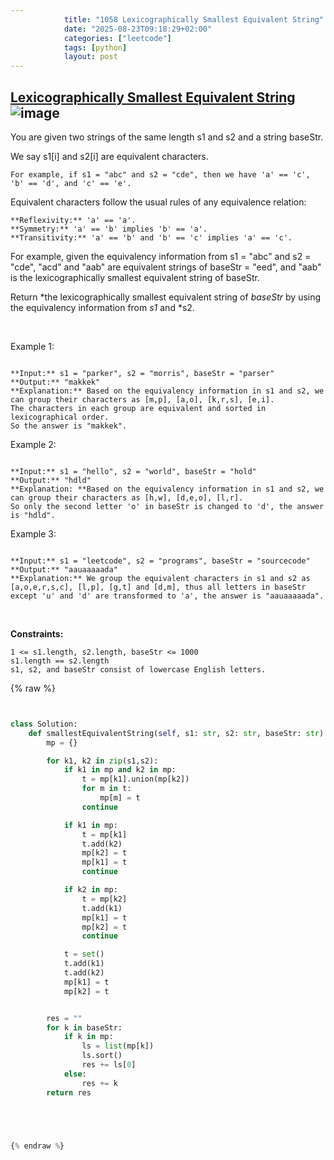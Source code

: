 ```yaml
---
            title: "1058 Lexicographically Smallest Equivalent String"
            date: "2025-08-23T09:18:29+02:00"
            categories: ["leetcode"]
            tags: [python]
            layout: post
---
```

            
## [Lexicographically Smallest Equivalent String](https://leetcode.com/problems/lexicographically-smallest-equivalent-string) ![image](https://img.shields.io/badge/Difficulty-Medium-orange)

You are given two strings of the same length s1 and s2 and a string baseStr.

We say s1[i] and s2[i] are equivalent characters.

	For example, if s1 = "abc" and s2 = "cde", then we have 'a' == 'c', 'b' == 'd', and 'c' == 'e'.

Equivalent characters follow the usual rules of any equivalence relation:

	**Reflexivity:** 'a' == 'a'.
	**Symmetry:** 'a' == 'b' implies 'b' == 'a'.
	**Transitivity:** 'a' == 'b' and 'b' == 'c' implies 'a' == 'c'.

For example, given the equivalency information from s1 = "abc" and s2 = "cde", "acd" and "aab" are equivalent strings of baseStr = "eed", and "aab" is the lexicographically smallest equivalent string of baseStr.

Return *the lexicographically smallest equivalent string of *baseStr* by using the equivalency information from *s1* and *s2.

 

Example 1:

```

**Input:** s1 = "parker", s2 = "morris", baseStr = "parser"
**Output:** "makkek"
**Explanation:** Based on the equivalency information in s1 and s2, we can group their characters as [m,p], [a,o], [k,r,s], [e,i].
The characters in each group are equivalent and sorted in lexicographical order.
So the answer is "makkek".

```

Example 2:

```

**Input:** s1 = "hello", s2 = "world", baseStr = "hold"
**Output:** "hdld"
**Explanation: **Based on the equivalency information in s1 and s2, we can group their characters as [h,w], [d,e,o], [l,r].
So only the second letter 'o' in baseStr is changed to 'd', the answer is "hdld".

```

Example 3:

```

**Input:** s1 = "leetcode", s2 = "programs", baseStr = "sourcecode"
**Output:** "aauaaaaada"
**Explanation:** We group the equivalent characters in s1 and s2 as [a,o,e,r,s,c], [l,p], [g,t] and [d,m], thus all letters in baseStr except 'u' and 'd' are transformed to 'a', the answer is "aauaaaaada".

```

 

**Constraints:**

	1 <= s1.length, s2.length, baseStr <= 1000
	s1.length == s2.length
	s1, s2, and baseStr consist of lowercase English letters.

{% raw %}


```python


class Solution:
    def smallestEquivalentString(self, s1: str, s2: str, baseStr: str) -> str:
        mp = {}

        for k1, k2 in zip(s1,s2):
            if k1 in mp and k2 in mp:
                t = mp[k1].union(mp[k2])
                for m in t:
                    mp[m] = t
                continue

            if k1 in mp:
                t = mp[k1]
                t.add(k2)
                mp[k2] = t
                mp[k1] = t
                continue

            if k2 in mp:
                t = mp[k2]
                t.add(k1)
                mp[k1] = t
                mp[k2] = t
                continue

            t = set()
            t.add(k1)
            t.add(k2)
            mp[k1] = t
            mp[k2] = t


        res = ""
        for k in baseStr:
            if k in mp:
                ls = list(mp[k])
                ls.sort()
                res += ls[0]
            else:
                res += k
        return res


        


{% endraw %}
```
